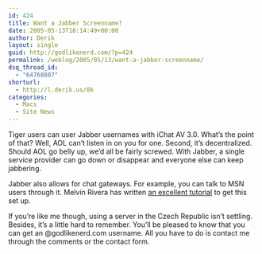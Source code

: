 ```yaml
---
id: 424
title: Want a Jabber Screenname?
date: 2005-05-13T18:14:49+00:00
author: Derik
layout: single
guid: http://godlikenerd.com/?p=424
permalink: /weblog/2005/05/13/want-a-jabber-screenname/
dsq_thread_id:
  - "64768807"
shorturl:
  - http://l.derik.us/8k
categories:
  - Macs
  - Site News
---
```

Tiger users can user Jabber usernames with iChat AV 3.0. What&#8217;s the point of that? Well, AOL can&#8217;t listen in on you for one. Second, it&#8217;s decentralized. Should AOL go belly up, we&#8217;d all be fairly screwed. With Jabber, a single service provider can go down or disappear and everyone else can keep jabbering.

Jabber also allows for chat gateways. For example, you can talk to MSN users through it. Melvin Rivera has written [an excellent tutorial](http://allforces.com/2005/05/06/ichat-to-msn-through-jabber/) to get this set up.

If you&#8217;re like me though, using a server in the Czech Republic isn&#8217;t settling. Besides, it&#8217;s a little hard to remember. You&#8217;ll be pleased to know that you can get an @godlikenerd.com username. All you have to do is contact me through the comments or the contact form.
